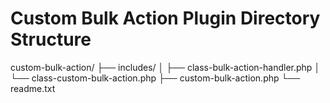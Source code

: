 # Custom Bulk Action Plugin Directory Structure

custom-bulk-action/
├── includes/
│   ├── class-bulk-action-handler.php
│   └── class-custom-bulk-action.php
├── custom-bulk-action.php
└── readme.txt

